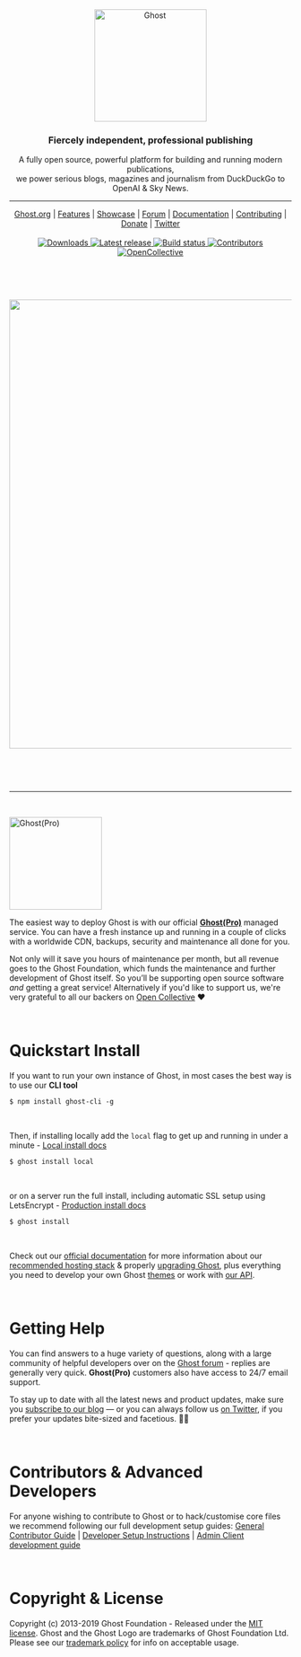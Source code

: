 &nbsp;
<p align="center">
  <a href="https://ghost.org">
    <img src="https://user-images.githubusercontent.com/120485/43974508-b64b2fe8-9cd2-11e8-8e58-707254b8817c.png" width="200px" alt="Ghost" />
  </a>
</p>
<h3 align="center">Fiercely independent, professional publishing</h3>
<p align="center">A fully open source, powerful platform for building and running modern publications,<br>
    we power serious blogs, magazines and journalism from DuckDuckGo to OpenAI & Sky News.</p>
<hr />
<p align="center">
    <a href="https://ghost.org">Ghost.org</a> |
    <a href="https://ghost.org/features">Features</a> |
    <a href="https://ghost.org/customers">Showcase</a> |
    <a href="https://forum.ghost.org">Forum</a> |
    <a href="https://ghost.org/docs/">Documentation</a> |
    <a href="https://github.com/TryGhost/Ghost/blob/master/.github/CONTRIBUTING.md">Contributing</a> |
    <a href="https://opencollective.com/ghost">Donate</a> |
    <a href="https://twitter.com/ghost">Twitter</a>
    <br /><br />
    <a href="https://ghost.org">
        <img src="https://img.shields.io/badge/downloads-2M-brightgreen.svg" alt="Downloads" />
    </a>
    <a href="https://github.com/TryGhost/Ghost/releases/">
        <img src="https://img.shields.io/github/release/TryGhost/Ghost.svg" alt="Latest release" />
    </a>
    <a href="https://travis-ci.org/TryGhost/Ghost">
        <img src="https://travis-ci.org/TryGhost/Ghost.svg?branch=master" alt="Build status" />
    </a>
    <a href="https://github.com/TryGhost/Ghost/contributors/">
        <img src="https://img.shields.io/github/contributors/TryGhost/Ghost.svg" alt="Contributors" />
    </a>
    <a href="https://opencollective.com/ghost">
        <img src="https://opencollective.com/ghost/backers/badge.svg" alt="OpenCollective" />
    </a>
</p>

&nbsp;

<br>

<p align="center">
    <img src="https://user-images.githubusercontent.com/120485/43994697-62e2bdc2-9d99-11e8-94fc-021ab9756f33.gif" width="800" />
</p>

<br>

&nbsp;

---

&nbsp;

<a href="https://ghost.org/pricing"><img src="https://user-images.githubusercontent.com/120485/43995179-556d7620-9da1-11e8-8410-4b2ba48ea8d0.png" alt="Ghost(Pro)" width="165px" /></a>

The easiest way to deploy Ghost is with our official **[Ghost(Pro)](https://ghost.org/pricing/)** managed service. You can have a fresh instance up and running in a couple of clicks with a worldwide CDN, backups, security and maintenance all done for you.

Not only will it save you hours of maintenance per month, but all revenue goes to the Ghost Foundation, which funds the maintenance and further development of Ghost itself. So you’ll be supporting open source software *and* getting a great service! Alternatively if you'd like to support us, we're very grateful to all our backers on [Open Collective](https://opencollective.com/ghost) :heart:

&nbsp;

# Quickstart Install

If you want to run your own instance of Ghost, in most cases the best way is to use our **CLI tool**

```
$ npm install ghost-cli -g
```

&nbsp;

Then, if installing locally add the `local` flag to get up and running in under a minute - [Local install docs](https://ghost.org/docs/install/local/)

```
$ ghost install local
```

&nbsp;

or on a server run the full install, including automatic SSL setup using LetsEncrypt - [Production install docs](https://ghost.org/docs/install/ubuntu/)

```
$ ghost install
```

&nbsp;

Check out our [official documentation](https://ghost.org/docs/) for more information about our [recommended hosting stack](https://ghost.org/docs/concepts/hosting/) & properly [upgrading Ghost](https://ghost.org/faq/upgrade-to-ghost-2-0/), plus everything you need to develop your own Ghost [themes](https://ghost.org/docs/api/handlebars-themes/) or work with [our API](https://ghost.org/docs/api/).

&nbsp;


# Getting Help

You can find answers to a huge variety of questions, along with a large community of helpful developers over on the [Ghost forum](https://forum.ghost.org/) - replies are generally very quick. **Ghost(Pro)** customers also have access to 24/7 email support.

To stay up to date with all the latest news and product updates, make sure you [subscribe to our blog](https://ghost.org/blog/) — or you can always follow us [on Twitter](https://twitter.com/Ghost), if you prefer your updates bite-sized and facetious. :saxophone::turtle:

&nbsp;


# Contributors & Advanced Developers

For anyone wishing to contribute to Ghost or to hack/customise core files we recommend following our full development setup guides: [General Contributor Guide](https://ghost.org/docs/concepts/contributing/) | [Developer Setup Instructions](https://ghost.org/docs/install/source/) | [Admin Client development guide](https://ghost.org/docs/install/source/#ghost-admin)

&nbsp;


# Copyright & License

Copyright (c) 2013-2019 Ghost Foundation - Released under the [MIT license](LICENSE). Ghost and the Ghost Logo are trademarks of Ghost Foundation Ltd. Please see our [trademark policy](https://ghost.org/trademark/) for info on acceptable usage.
